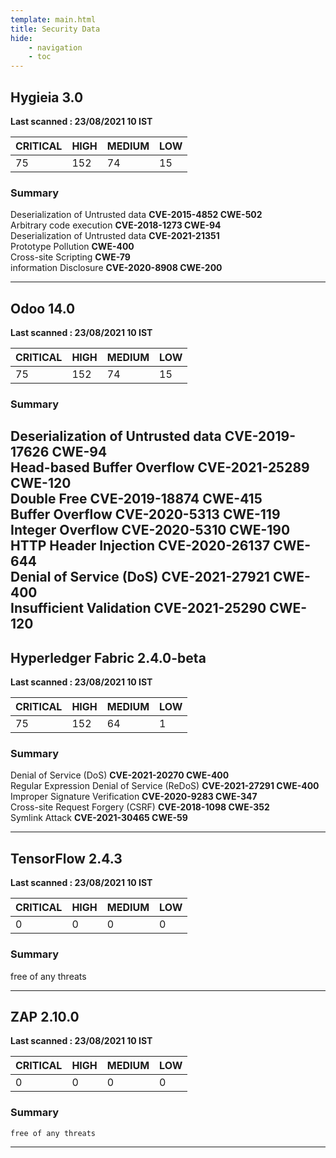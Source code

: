 ```yaml
---
template: main.html
title: Security Data
hide: 
    - navigation
    - toc
---
```




## **Hygieia**  3.0  
**Last scanned  : 23/08/2021 10 IST**


 | CRITICAL  |  HIGH   |    MEDIUM  |   LOW  |   
 |-----------|---------|------------|--------|
 |  75       |  152    |   74       |    15  |


### **Summary**
<!-- 
    Deserialization of Untrusted data [**CVE-2015-4852, **CVE-2015-7501, CWE-502]

    Arbitrary code execution [**CVE-2018-1273, CWE-94]

    Prototype Pollution [CWE-400]     -->

Deserialization of Untrusted data **CVE-2015-4852  CWE-502** <br>
Arbitrary code execution **CVE-2018-1273 CWE-94**  <br>
Deserialization of Untrusted data **CVE-2021-21351** <br>
Prototype Pollution **CWE-400** <br>
Cross-site Scripting **CWE-79**<br>
information Disclosure **CVE-2020-8908  CWE-200**<br>

---

## **Odoo**   14.0
**Last scanned  : 23/08/2021 10 IST**

 | CRITICAL  |  HIGH   |    MEDIUM  |   LOW  |   
 |-----------|---------|------------|--------|
 |  75       |  152    |   74       |    15  |

### **Summary**

Deserialization of Untrusted data   **CVE-2019-17626 CWE-94** <br>
Head-based Buffer Overflow   **CVE-2021-25289 CWE-120** <br>
Double Free **CVE-2019-18874 CWE-415** <br>
Buffer Overflow **CVE-2020-5313 CWE-119** <br>
Integer Overflow     **CVE-2020-5310 CWE-190** <br>
HTTP Header Injection **CVE-2020-26137 CWE-644** <br>
Denial of Service (DoS) **CVE-2021-27921 CWE-400** <br>
Insufficient Validation **CVE-2021-25290 CWE-120** <br>
---

## **Hyperledger Fabric**  2.4.0-beta
**Last scanned  : 23/08/2021 10 IST**

 | CRITICAL  |  HIGH   |    MEDIUM  |   LOW  |   
 |-----------|---------|------------|--------|
 |  75       |  152    |   64       |    1   |

### **Summary**

Denial of Service (DoS) **CVE-2021-20270 CWE-400** <br>
Regular Expression Denial of Service (ReDoS)   **CVE-2021-27291 CWE-400** <br>
Improper Signature Verification **CVE-2020-9283 CWE-347** <br>
Cross-site Request Forgery (CSRF)  **CVE-2018-1098 CWE-352** <br>
Symlink Attack **CVE-2021-30465 CWE-59** <br>

---



## **TensorFlow**  2.4.3
**Last scanned  : 23/08/2021 10 IST**

 | CRITICAL  |  HIGH   |    MEDIUM  |   LOW  |   
 |-----------|---------|------------|--------|
 |  0        |  0      |   0        |    0   |



### **Summary**

  free of any threats

---

## **ZAP**  2.10.0
**Last scanned  : 23/08/2021 10 IST**

 | CRITICAL  |  HIGH   |    MEDIUM  |   LOW  |   
 |-----------|---------|------------|--------|
 |  0        |  0      |    0       |    0   |

### **Summary**

    free of any threats

---


